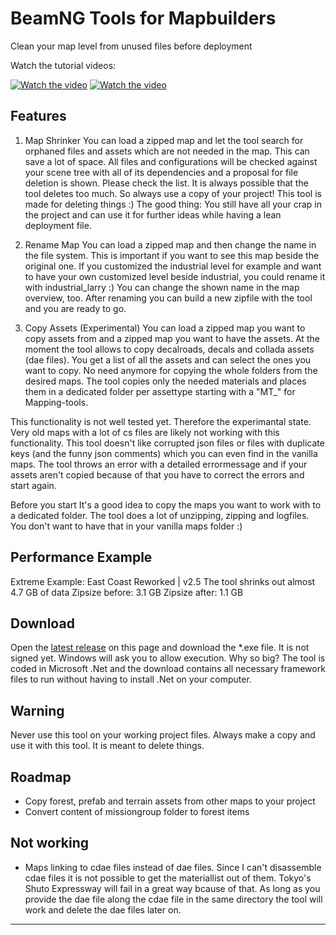 # BeamNG Tools for Mapbuilders
Clean your map level from unused files before deployment

Watch the tutorial videos:

[![Watch the video](https://img.youtube.com/vi/-M06aIGzuKk/0.jpg)](https://youtu.be/-M06aIGzuKk) 
[![Watch the video](https://img.youtube.com/vi/OE02UEP8ups/0.jpg)](https://youtu.be/OE02UEP8ups) 
## Features
1. Map Shrinker
You can load a zipped map and let the tool search for orphaned files and assets which are not needed in the map. This can save a lot of space. All files and configurations will be checked against your scene tree with all of its dependencies and a proposal for file deletion is shown. Please check the list. It is always possible that the tool deletes too much. So always use a copy of your project! This tool is made for deleting things :) The good thing: You still have all your crap in the project and can use it for further ideas while having a lean deployment file.

2. Rename Map
You can load a zipped map and then change the name in the file system. This is important if you want to see this map beside the original one. If you customized the industrial level for example and want to have your own customized level beside industrial, you could rename it with industrial_larry :) You can change the shown name in the map overview, too. After renaming you can build a new zipfile with the tool and you are ready to go.

3. Copy Assets (Experimental)
You can load a zipped map you want to copy assets from and a zipped map you want to have the assets. At the moment the tool allows to copy decalroads, decals and collada assets (dae files). You get a list of all the assets and can select the ones you want to copy. No need anymore for copying the whole folders from the desired maps. The tool copies only the needed materials and places them in a dedicated folder per assettype starting with a "MT_" for Mapping-tools.

This functionality is not well tested yet. Therefore the experimantal state. Very old maps with a lot of cs files are likely not working with this functionality. This tool doesn't like corrupted json files or files with duplicate keys (and the funny json comments) which you can even find in the vanilla maps. The tool throws an error with a detailed errormessage and if your assets aren't copied because of that you have to correct the errors and start again.

Before you start
It's a good idea to copy the maps you want to work with to a dedicated folder. The tool does a lot of unzipping, zipping and logfiles. You don't want to have that in your vanilla maps folder :)

## Performance Example

Extreme Example: 
East Coast Reworked | v2.5
The tool shrinks out almost 4.7 GB of data
Zipsize before: 3.1 GB
Zipsize after: 1.1 GB

## Download
Open the [latest release](https://github.com/alexkleinwaechter/BeamNG_LevelCleanUp/releases/) on this page and download the *.exe file. It is not signed yet. Windows will ask you to allow execution. Why so big? 
The tool is coded in Microsoft .Net and the download contains all necessary framework files to run without having to install .Net on your computer.

## Warning
Never use this tool on your working project files. Always make a copy and use it with this tool. It is meant to delete things. 
## Roadmap
- Copy forest, prefab and terrain assets from other maps to your project
- Convert content of missiongroup folder to forest items

## Not working
- Maps linking to cdae files instead of dae files. Since I can't disassemble cdae files it is not possible to get the materiallist out of them. Tokyo's Shuto Expressway will fail in a great way bcause of that. As long as you provide the dae file along the cdae file in the same directory the tool will work and delete the dae files later on.

-----
